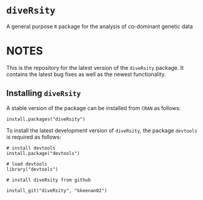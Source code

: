 ```diveRsity```
=========

A general purpose ```R``` package for the analysis of co-dominant genetic data


# NOTES

This is the repository for the latest version of the ```diveRsity``` package. It contains the latest bug fixes as well as the newest functionality.

## Installing ```diveRsity```

A stable version of the package can be installed from ```CRAN``` as follows:

```{r eval = FALSE}
install.packages("diveRsity")
```

To install the latest development version of ```diveRsity```, the package ```devtools``` is required as follows:

```{r eval = FALSE}
# install devtools
install.package("devtools")

# load devtools
library("devtools")

# install diveRsity from github

install_git("diveRsity", "kkeenan02")
```

